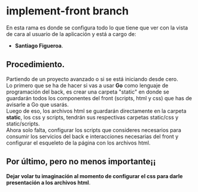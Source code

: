 # implement-front branch  
En esta rama es donde se configura todo lo que tiene que ver con la vista de cara al usuario de la aplicación y está a cargo de:  
- **Santiago Figueroa**.  


## Procedimiento.  
Partiendo de un proyecto avanzado o si se está iniciando desde cero.  
Lo primero que se ha de hacer si vas a usar **Go** como lenguaje de programación del back, es crear una carpeta "static" en donde se
guardarán todos los componentes del front (scripts, html y css) que has de avisarle a Go que usarás.  
Luego de eso, los archivos html se guardarán directamente en la carpeta **static**, los css y scripts, tendrán sus respectivas 
carpetas static/css y static/scripts.  
Ahora solo falta, configurar los scripts que consideres necesarios para consumir los servicios del back e interacciones necesarias del front y configurar el esqueleto de la 
página con los archivos html.

## Por último, pero no menos importante¡¡  

__**Dejar volar tu imaginación al momento de configurar el css para darle presentación a los archivos html**__.  
